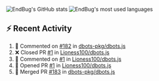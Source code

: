 ![EndBug's GitHub stats](https://github-readme-stats.vercel.app/api?username=endbug&show_icons=true&theme=dark)
![EndBug's most used languages](https://github-readme-stats.vercel.app/api/top-langs/?username=endbug&layout=compact&theme=dark)

## ⚡ Recent Activity

<!--START_SECTION:activity-->
1. 💬 Commented on [#182](https://github.com//dbots-pkg/dbots.js/issues/182) in [dbots-pkg/dbots.js](https://github.com//dbots-pkg/dbots.js)
2. ❌ Closed PR [#1](https://github.com//Lioness100/dbots.js/pull/1) in [Lioness100/dbots.js](https://github.com//Lioness100/dbots.js)
3. 💬 Commented on [#1](https://github.com//Lioness100/dbots.js/issues/1) in [Lioness100/dbots.js](https://github.com//Lioness100/dbots.js)
4. 💪 Opened PR [#1](https://github.com//Lioness100/dbots.js/pull/1) in [Lioness100/dbots.js](https://github.com//Lioness100/dbots.js)
5. 🎉 Merged PR [#183](https://github.com//dbots-pkg/dbots.js/pull/183) in [dbots-pkg/dbots.js](https://github.com//dbots-pkg/dbots.js)
<!--END_SECTION:activity-->
